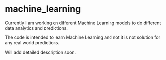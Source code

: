 # machine_learning

Currently I am working on different Machine Learning models to do different data analytics and predictions.

The code is intended to learn Machine Learning and not it is not solution for any real world predictions.

Will add detailed description soon.
